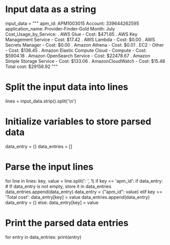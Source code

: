 # Input data as a string
input_data = """
apm_id: APM1003015
Account: 339644262595
application_name: Provider-Finder-Gold
Month: July 
Cost_Usage_by_Service: 
. AWS Glue - Cost: $471.65
. AWS Key Management Service - Cost: $17.42
. AWS Lambda - Cost: $0.00
. AWS Secrets Manager - Cost: $0.00
. Amazon Athena - Cost: $0.01
. EC2 - Other - Cost: $136.45
. Amazon Elastic Compute Cloud - Compute - Cost: $5904.18
. Amazon OpenSearch Service - Cost: $22478.67
. Amazon Simple Storage Service - Cost: $133.06
. AmazonCloudWatch - Cost: $15.48
Total cost: $29156.92
"""

# Split the input data into lines
lines = input_data.strip().split('\n')

# Initialize variables to store parsed data
data_entry = {}
data_entries = []

# Parse the input lines
for line in lines:
    key, value = line.split(': ', 1)
    if key == 'apm_id':
        if data_entry:  # If data_entry is not empty, store it in data_entries
            data_entries.append(data_entry)
        data_entry = {"apm_id": value}
    elif key == 'Total cost':
        data_entry[key] = value
        data_entries.append(data_entry)
        data_entry = {}
    else:
        data_entry[key] = value

# Print the parsed data entries
for entry in data_entries:
    print(entry)

